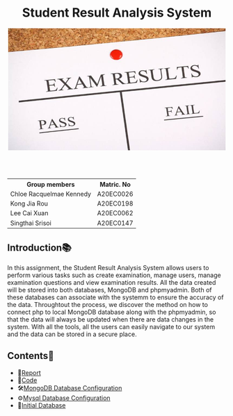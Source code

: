 <h1 align='center'>Student Result Analysis System</h1>
<div align='center'>

<p>
  <img width="500" alt="image" src="https://github.com/drshahizan/special-topic-data-engineering/blob/main/materials/mongodb/submission/StaticIP/Images/exam-results.jpg">
</p>

<br>
<br>
<table>
  <tr>
   <th>Group members</th>
   <th>Matric. No</th>
  </tr>
  <tr>
   <td>Chloe Racquelmae Kennedy</td>
   <td>A20EC0026</td>
  </tr>
  <tr>
   <td>Kong Jia Rou</td>
   <td>A20EC0198</td>
  </tr>
  <tr>
   <td>Lee Cai Xuan</td>
   <td>A20EC0062</td>
  </tr>
  <tr>
   <td>Singthai Srisoi</td>
   <td>A20EC0147</td>
  </tr>
</table>
</div>

## Introduction📚

In this assignment, the Student Result Analysis System allows users to perform various tasks such as create examination, manage users, manage examination questions and view examination results. All the data created will be stored into both databases, MongoDB and phpmyadmin. Both of these databases can associate with the systemm to ensure the accuracy of the data. Throughtout the process, we discover the method on how to connect php to local MongoDB database along with the phpmyadmin, so that the data will always be updated when there are data changes in the system. With all the tools, all the users can easily navigate to our system and the data can be stored in a secure place. 


## Contents📝
- 📑[Report](https://github.com/drshahizan/special-topic-data-engineering/blob/main/materials/mongodb/submission/StaticIP/Report.md)
- 📂[Code](https://github.com/drshahizan/special-topic-data-engineering/blob/main/materials/mongodb/submission/StaticIP/system.zip)
- 🛠️[MongoDB Database Configuration](https://github.com/drshahizan/special-topic-data-engineering/blob/main/materials/mongodb/submission/StaticIP/mongodb.php)
- ⚙️[Mysql Database Configuration](https://github.com/drshahizan/special-topic-data-engineering/blob/main/materials/mongodb/submission/StaticIP/dbconnect.php)
- 📰[Initial Database](https://github.com/drshahizan/special-topic-data-engineering/blob/main/materials/mongodb/submission/StaticIP/fbc_reviewer.csv)
